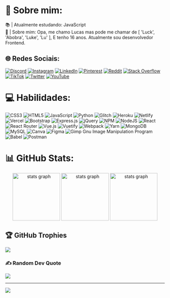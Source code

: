 # 💫 Sobre mim:

📚 | Atualmente estudando: JavaScript<br>🎃 | Sobre mim: Opa, me chamo Lucas mas pode me chamar de [ 'Luck', 'Abobra', 'Luke', 'Lu' ], E tenho 16 anos. Atualmente sou desenvolvedor Frontend.

## 🌐 Redes Sociais:

[![Discord](https://img.shields.io/badge/Discord-%237289DA.svg?logo=discord&logoColor=white)](htttps://discord.gg/gHwhQTtQ87) [![Instagram](https://img.shields.io/badge/Instagram-%23E4405F.svg?logo=Instagram&logoColor=white)](https://instagram.com/sr_pumpkin_) [![LinkedIn](https://img.shields.io/badge/LinkedIn-%230077B5.svg?logo=linkedin&logoColor=white)](https://linkedin.com/in/lucas-winicius-03571725a) [![Pinterest](https://img.shields.io/badge/Pinterest-%23E60023.svg?logo=Pinterest&logoColor=white)](https://pinterest.com/Abobrinja) [![Reddit](https://img.shields.io/badge/Reddit-%23FF4500.svg?logo=Reddit&logoColor=white)](https://reddit.com/user/Lucas-Winicius) [![Stack Overflow](https://img.shields.io/badge/-Stackoverflow-FE7A16?logo=stack-overflow&logoColor=white)](https://stackoverflow.com/users/19117903) [![TikTok](https://img.shields.io/badge/TikTok-%23000000.svg?logo=TikTok&logoColor=white)](https://tiktok.com/@@brobinha.com) [![Twitter](https://img.shields.io/badge/Twitter-%231DA1F2.svg?logo=Twitter&logoColor=white)](https://twitter.com/Abrobina_) [![YouTube](https://img.shields.io/badge/YouTube-%23FF0000.svg?logo=YouTube&logoColor=white)](https://youtube.com/c/@sr.abrobinha6917)

# 💻 Habilidades:

![CSS3](https://img.shields.io/badge/css3-%231572B6.svg?style=for-the-badge&logo=css3&logoColor=white) ![HTML5](https://img.shields.io/badge/html5-%23E34F26.svg?style=for-the-badge&logo=html5&logoColor=white) ![JavaScript](https://img.shields.io/badge/javascript-%23323330.svg?style=for-the-badge&logo=javascript&logoColor=%23F7DF1E) ![Python](https://img.shields.io/badge/python-3670A0?style=for-the-badge&logo=python&logoColor=ffdd54) ![Glitch](https://img.shields.io/badge/glitch-%233333FF.svg?style=for-the-badge&logo=glitch&logoColor=white) ![Heroku](https://img.shields.io/badge/heroku-%23430098.svg?style=for-the-badge&logo=heroku&logoColor=white) ![Netlify](https://img.shields.io/badge/netlify-%23000000.svg?style=for-the-badge&logo=netlify&logoColor=#00C7B7) ![Vercel](https://img.shields.io/badge/vercel-%23000000.svg?style=for-the-badge&logo=vercel&logoColor=white) ![Bootstrap](https://img.shields.io/badge/bootstrap-%23563D7C.svg?style=for-the-badge&logo=bootstrap&logoColor=white) ![Express.js](https://img.shields.io/badge/express.js-%23404d59.svg?style=for-the-badge&logo=express&logoColor=%2361DAFB) ![jQuery](https://img.shields.io/badge/jquery-%230769AD.svg?style=for-the-badge&logo=jquery&logoColor=white) ![NPM](https://img.shields.io/badge/NPM-%23000000.svg?style=for-the-badge&logo=npm&logoColor=white) ![NodeJS](https://img.shields.io/badge/node.js-6DA55F?style=for-the-badge&logo=node.js&logoColor=white) ![React](https://img.shields.io/badge/react-%2320232a.svg?style=for-the-badge&logo=react&logoColor=%2361DAFB) ![React Router](https://img.shields.io/badge/React_Router-CA4245?style=for-the-badge&logo=react-router&logoColor=white) ![Vue.js](https://img.shields.io/badge/vuejs-%2335495e.svg?style=for-the-badge&logo=vuedotjs&logoColor=%234FC08D) ![Vuetify](https://img.shields.io/badge/Vuetify-1867C0?style=for-the-badge&logo=vuetify&logoColor=AEDDFF) ![Webpack](https://img.shields.io/badge/webpack-%238DD6F9.svg?style=for-the-badge&logo=webpack&logoColor=black) ![Yarn](https://img.shields.io/badge/yarn-%232C8EBB.svg?style=for-the-badge&logo=yarn&logoColor=white) ![MongoDB](https://img.shields.io/badge/MongoDB-%234ea94b.svg?style=for-the-badge&logo=mongodb&logoColor=white) ![MySQL](https://img.shields.io/badge/mysql-%2300f.svg?style=for-the-badge&logo=mysql&logoColor=white) ![Canva](https://img.shields.io/badge/Canva-%2300C4CC.svg?style=for-the-badge&logo=Canva&logoColor=white) 	![Figma](https://img.shields.io/badge/figma-%23F24E1E.svg?style=for-the-badge&logo=figma&logoColor=white) ![Gimp Gnu Image Manipulation Program](https://img.shields.io/badge/Gimp-657D8B?style=for-the-badge&logo=gimp&logoColor=FFFFFF) ![Babel](https://img.shields.io/badge/Babel-F9DC3e?style=for-the-badge&logo=babel&logoColor=black) ![Postman](https://img.shields.io/badge/Postman-FF6C37?style=for-the-badge&logo=postman&logoColor=white)

# 📊 GitHub Stats:

<div align="center"><img src="https://github-readme-stats.vercel.app/api?username=Lucas-Winicius&theme=dracula&hide_border=false&include_all_commits=false&count_private=true" height="150" alt="stats graph" />     <img src="https://github-readme-streak-stats.herokuapp.com/?user=Lucas-Winicius&theme=dracula&hide_border=false" height="150" alt="stats graph" />     <img src="https://github-readme-stats.vercel.app/api/top-langs/?username=Lucas-Winicius&theme=dracula&hide_border=false&include_all_commits=false&count_private=true&layout=compact" height="150" alt="stats graph" /></div>

## 🏆 GitHub Trophies

![](https://github-profile-trophy.vercel.app/?username=Lucas-Winicius&theme=apprentice&no-frame=true&no-bg=true&margin-w=4)

### ✍️ Random Dev Quote

![](https://quotes-github-readme.vercel.app/api?type=horizontal&theme=tokyonight)

---

[![](https://visitcount.itsvg.in/api?id=Lucas-Winicius&icon=2&color=12)](https://visitcount.itsvg.in)

<!-- Proudly created with GPRM ( https://gprm.itsvg.in ) -->
